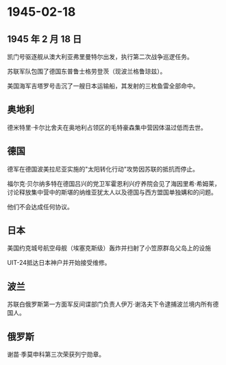 # 1945-02-18

## 1945 年 2 月 18 日

凯门号驱逐舰从澳大利亚弗里曼特尔出发，执行第二次战争巡逻任务。

苏联军队包围了德国东普鲁士格劳登茨（现波兰格鲁琼兹）。

美国海军吉塔罗号击沉了一艘日本运输船，其发射的三枚鱼雷全部命中。

## 奥地利

德米特里·卡尔比舍夫在奥地利占领区的毛特豪森集中营因体温过低而去世。

## 德国

德军在德国波美拉尼亚实施的"太阳转化行动"攻势因苏联的抵抗而停止。

福尔克·贝尔纳多特在德国吕兴的党卫军霍恩利兴疗养院会见了海因里希·希姆莱，讨论释放集中营中的斯堪的纳维亚犹太人以及德国与西方盟国单独媾和的问题。

他们不会达成任何协议。

## 日本

美国约克城号航空母舰（埃塞克斯级）轰炸并扫射了小笠原群岛父岛上的设施

UIT-24抵达日本神户并开始接受维修。

## 波兰

苏联白俄罗斯第一方面军反间谍部门负责人伊万·谢洛夫下令逮捕波兰境内所有德国人。

## 俄罗斯

谢苗·季莫申科第三次荣获列宁勋章。

